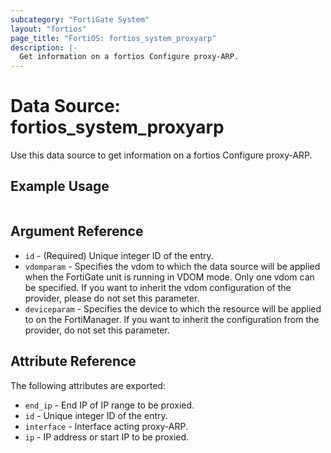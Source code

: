 ```yaml
---
subcategory: "FortiGate System"
layout: "fortios"
page_title: "FortiOS: fortios_system_proxyarp"
description: |-
  Get information on a fortios Configure proxy-ARP.
---
```


# Data Source: fortios_system_proxyarp
Use this data source to get information on a fortios Configure proxy-ARP.


## Example Usage

```hcl

```

## Argument Reference

* `id` - (Required) Unique integer ID of the entry.
* `vdomparam` - Specifies the vdom to which the data source will be applied when the FortiGate unit is running in VDOM mode. Only one vdom can be specified. If you want to inherit the vdom configuration of the provider, please do not set this parameter.
* `deviceparam` - Specifies the device to which the resource will be applied to on the FortiManager. If you want to inherit the configuration from the provider, do not set this parameter.

## Attribute Reference

The following attributes are exported:

* `end_ip` - End IP of IP range to be proxied.
* `id` - Unique integer ID of the entry.
* `interface` - Interface acting proxy-ARP.
* `ip` - IP address or start IP to be proxied.
